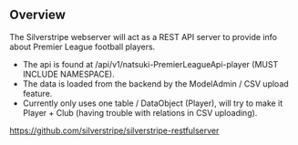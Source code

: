 ## Overview

The Silverstripe webserver will act as a REST API server to provide info about Premier League football players.

* The api is found at /api/v1/natsuki-PremierLeagueApi-player (MUST INCLUDE NAMESPACE).
* The data is loaded from the backend by the ModelAdmin / CSV upload feature.
* Currently only uses one table / DataObject (Player), will try to make it Player + Club (having trouble with relations in CSV uploading).

https://github.com/silverstripe/silverstripe-restfulserver